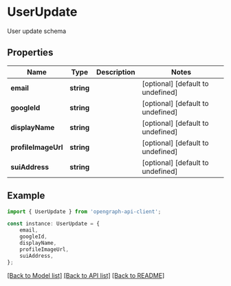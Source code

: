 # UserUpdate

User update schema

## Properties

Name | Type | Description | Notes
------------ | ------------- | ------------- | -------------
**email** | **string** |  | [optional] [default to undefined]
**googleId** | **string** |  | [optional] [default to undefined]
**displayName** | **string** |  | [optional] [default to undefined]
**profileImageUrl** | **string** |  | [optional] [default to undefined]
**suiAddress** | **string** |  | [optional] [default to undefined]

## Example

```typescript
import { UserUpdate } from 'opengraph-api-client';

const instance: UserUpdate = {
    email,
    googleId,
    displayName,
    profileImageUrl,
    suiAddress,
};
```

[[Back to Model list]](../README.md#documentation-for-models) [[Back to API list]](../README.md#documentation-for-api-endpoints) [[Back to README]](../README.md)
